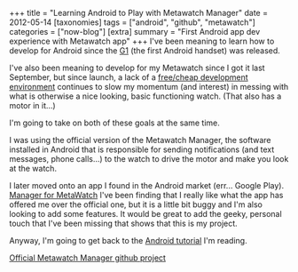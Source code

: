 +++
title = "Learning Android to Play with Metawatch Manager"
date = 2012-05-14
[taxonomies]
tags = ["android", "github", "metawatch"]
categories = ["now-blog"]
[extra]
summary = "First Android app dev experience with Metawatch app"
+++
I've been meaning to learn how to develop for Android since the [G1][wiki-htc-dream] (the first Android handset) was released.

I've also been meaning to develop for my Metawatch since I got it last September, but since launch, a lack of a [free/cheap development
environment][mw-forum] continues to slow my momentum (and interest) in messing with what is otherwise a nice looking, basic functioning watch. (That also has a motor in it...)

I'm going to take on both of these goals at the same time.

I was using the official version of the Metawatch Manager, the software installed in Android that is responsible for sending notifications (and text messages, phone calls...) to the watch to drive the motor and make you look at the watch.

I later moved onto an app I found in the Android market (err... Google Play). [Manager for MetaWatch][google-play] I've been finding that I really like what the app has offered me over the official one, but it is a little bit buggy and I'm also looking to add some features. It would be great to add the geeky, personal touch that I've been missing that shows that this is my project.

Anyway, I'm going to get back to the [Android tutorial][lmgtfy] I'm reading.

[Official Metawatch Manager github project][github]

[wiki-htc-dream]: http://en.wikipedia.org/wiki/HTC_Dream
[mw-forum]: http://www.metawatch.org/forums/thread/200/official-free-cheap-development-environment
[google-play]: https://play.google.com/store/apps/details?id=com.kupriyanov.metawatch&hl=en
[lmgtfy]: http://lmgtfy.com/?q=android+tutorial
[github]: https://github.com/MetaWatchOpenProjects/MWM-for-Android
